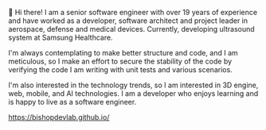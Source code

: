 👋 Hi there!
I am a senior software engineer with over 19 years of experience and have worked as a developer, software architect and project leader in aerospace, defense and medical devices. Currently, developing ultrasound system at Samsung Healthcare.

I'm always contemplating to make better structure and code, and I am meticulous, so I make an effort to secure the stability of the code by verifying the code I am writing with unit tests and various scenarios.

I'm also interested in the technology trends, so I am interested in 3D engine, web, mobile, and AI technologies.
I am a developer who enjoys learning and is happy to live as a software engineer.

<https://bishopdevlab.github.io/>

<!---
- 👋 Hi, I’m @bishopdevlab
- 👀 I’m interested in ...
- 🌱 I’m currently learning ...
- 💞️ I’m looking to collaborate on ...
- 📫 How to reach me ...
--->
<!---
bishopdevlab/bishopdevlab is a ✨ special ✨ repository because its `README.md` (this file) appears on your GitHub profile.
You can click the Preview link to take a look at your changes.
--->
